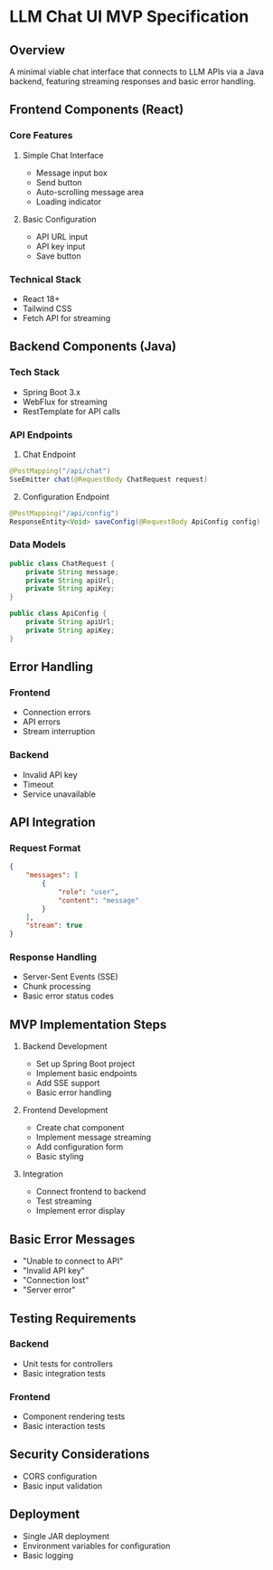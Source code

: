 # LLM Chat UI MVP Specification

## Overview
A minimal viable chat interface that connects to LLM APIs via a Java backend, featuring streaming responses and basic error handling.

## Frontend Components (React)

### Core Features
1. Simple Chat Interface
   - Message input box
   - Send button
   - Auto-scrolling message area
   - Loading indicator

2. Basic Configuration
   - API URL input
   - API key input
   - Save button

### Technical Stack
- React 18+
- Tailwind CSS
- Fetch API for streaming

## Backend Components (Java)

### Tech Stack
- Spring Boot 3.x
- WebFlux for streaming
- RestTemplate for API calls

### API Endpoints

1. Chat Endpoint
```java
@PostMapping("/api/chat")
SseEmitter chat(@RequestBody ChatRequest request)
```

2. Configuration Endpoint
```java
@PostMapping("/api/config")
ResponseEntity<Void> saveConfig(@RequestBody ApiConfig config)
```

### Data Models

```java
public class ChatRequest {
    private String message;
    private String apiUrl;
    private String apiKey;
}

public class ApiConfig {
    private String apiUrl;
    private String apiKey;
}
```

## Error Handling

### Frontend
- Connection errors
- API errors
- Stream interruption

### Backend
- Invalid API key
- Timeout
- Service unavailable

## API Integration

### Request Format
```json
{
    "messages": [
        {
            "role": "user",
            "content": "message"
        }
    ],
    "stream": true
}
```

### Response Handling
- Server-Sent Events (SSE)
- Chunk processing
- Basic error status codes

## MVP Implementation Steps

1. Backend Development
   - Set up Spring Boot project
   - Implement basic endpoints
   - Add SSE support
   - Basic error handling

2. Frontend Development
   - Create chat component
   - Implement message streaming
   - Add configuration form
   - Basic styling

3. Integration
   - Connect frontend to backend
   - Test streaming
   - Implement error display

## Basic Error Messages
- "Unable to connect to API"
- "Invalid API key"
- "Connection lost"
- "Server error"

## Testing Requirements

### Backend
- Unit tests for controllers
- Basic integration tests

### Frontend
- Component rendering tests
- Basic interaction tests

## Security Considerations
- CORS configuration
- Basic input validation

## Deployment
- Single JAR deployment
- Environment variables for configuration
- Basic logging

